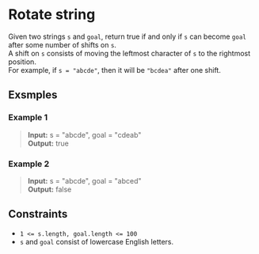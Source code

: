 # Rotate string
Given two strings `s` and `goal`, return true if and only if `s` can become `goal` after some number of shifts on `s`.  
A shift on `s` consists of moving the leftmost character of `s` to the rightmost position.  
For example, if `s = "abcde"`, then it will be `"bcdea"` after one shift.

## Exsmples
### Example 1
> **Input:** s = "abcde", goal = "cdeab"  
> **Output:** true

### Example 2
> **Input:** s = "abcde", goal = "abced"  
> **Output:** false

## Constraints
* `1 <= s.length, goal.length <= 100`
* `s` and `goal` consist of lowercase English letters.
